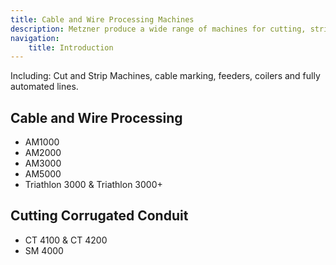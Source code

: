 ```yaml
---
title: Cable and Wire Processing Machines
description: Metzner produce a wide range of machines for cutting, stripping and marking cables and wires. From the smallest wire to the large cables, Metzner has a machine to handle your requirements. 
navigation:
    title: Introduction
---
```


Including: Cut and Strip Machines, cable marking, feeders, coilers and fully automated lines.

## Cable and Wire Processing

- AM1000
- AM2000
- AM3000
- AM5000
- Triathlon 3000 & Triathlon 3000+

## Cutting Corrugated Conduit

- CT 4100 & CT 4200
- SM 4000
